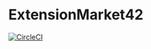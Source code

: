 # ExtensionMarket42 
[![CircleCI](https://circleci.com/gh/mmgrigorova/ExtensionMarket42.svg?style=shield)](https://circleci.com/gh/mmgrigorova/ExtensionMarket42)
